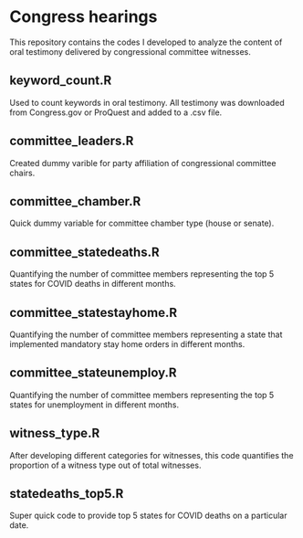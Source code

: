 # Congress hearings
This repository contains the codes I developed to analyze the content of oral testimony delivered by congressional committee witnesses.

## keyword_count.R
Used to count keywords in oral testimony. All testimony was downloaded from Congress.gov or ProQuest and added to a .csv file.

## committee_leaders.R
Created dummy varible for party affiliation of congressional committee chairs.

## committee_chamber.R
Quick dummy variable for committee chamber type (house or senate).

## committee_statedeaths.R
Quantifying the number of committee members representing the top 5 states for COVID deaths in different months.

## committee_statestayhome.R
Quantifying the number of committee members representing a state that implemented mandatory stay home orders in different months.

## committee_stateunemploy.R
Quantifying the number of committee members representing the top 5 states for unemployment in different months.

## witness_type.R
After developing different categories for witnesses, this code quantifies the proportion of a witness type out of total witnesses.

## statedeaths_top5.R
Super quick code to provide top 5 states for COVID deaths on a particular date.
